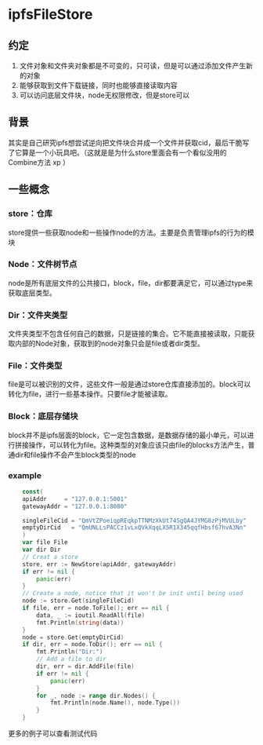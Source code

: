 # ipfsFileStore

## 约定

1. 文件对象和文件夹对象都是不可变的，只可读，但是可以通过添加文件产生新的对象
2. 能够获取到文件下载链接，同时也能够直接读取内容
3. 可以访问底层文件块，node无权限修改，但是store可以

## 背景
其实是自己研究ipfs想尝试逆向把文件块合并成一个文件并获取cid，最后干脆写了它算是一个小玩具吧。（这就是是为什么store里面会有一个看似没用的Combine方法 xp ）

## 一些概念

### store：仓库

store提供一些获取node和一些操作node的方法。主要是负责管理ipfs的行为的模块

### Node：文件树节点

node是所有底层文件的公共接口，block，file，dir都要满足它，可以通过type来获取底层类型。

### Dir：文件夹类型

文件夹类型不包含任何自己的数据，只是链接的集合。它不能直接被读取，只能获取内部的Node对象，获取到的node对象只会是file或者dir类型。


### File：文件类型

file是可以被识别的文件，这些文件一般是通过store仓库直接添加的。block可以转化为file，进行一些基本操作。只要file才能被读取。


### Block：底层存储块

block并不是ipfs层面的block，它一定包含数据，是数据存储的最小单元，可以进行拼接操作，可以转化为file。这种类型的对象应该只由file的blocks方法产生，普通dir和file操作不会产生block类型的node

### example
```go
    const(
	apiAddr     = "127.0.0.1:5001"
	gatewayAddr = "127.0.0.1:8080"

	singleFileCid = "QmVtZPoeiqpREqkpTTNMzXkUt74SgQA4JYMG8zPjMVULby"
	emptyDirCid   = "QmUNLLsPACCz1vLxQVkXqqLX5R1X345qqfHbsf67hvA3Nn"
	)
	var file File
	var dir Dir
	// Creat a store
	store, err := NewStore(apiAddr, gatewayAddr)
	if err != nil {
		panic(err)
	}
	// Create a node, notice that it won't be init until being used
	node := store.Get(singleFileCid)
	if file, err = node.ToFile(); err == nil {
		data, _ := ioutil.ReadAll(file)
		fmt.Println(string(data))
	}
	node = store.Get(emptyDirCid)
	if dir, err = node.ToDir(); err == nil {
		fmt.Println("Dir:")
		// Add a file to dir
		dir, err = dir.AddFile(file)
		if err != nil {
			panic(err)
		}
		for _, node := range dir.Nodes() {
			fmt.Println(node.Name(), node.Type())
		}
	}
```
更多的例子可以查看测试代码
